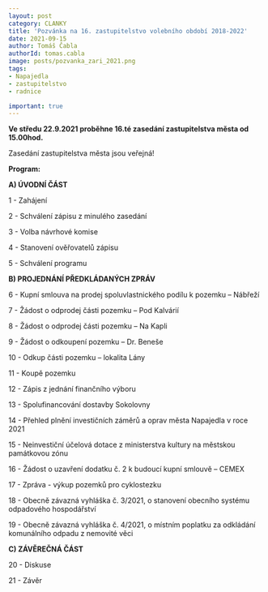 ```yaml
---
layout: post
category: CLANKY
title: 'Pozvánka na 16. zastupitelstvo volebního období 2018-2022'
date: 2021-09-15
author: Tomáš Čabla
authorId: tomas.cabla
image: posts/pozvanka_zari_2021.png
tags: 
- Napajedla 
- zastupitelstvo 
- radnice

important: true
---
```


**Ve středu 22.9.2021 proběhne 16.té zasedání zastupitelstva města od 15.00hod.** 

Zasedání zastupitelstva města jsou veřejná!

**Program:**

**A) ÚVODNÍ ČÁST**

 1 - Zahájení
 
 2 - Schválení zápisu z minulého zasedání
 
 3 - Volba návrhové komise
 
 4 - Stanovení ověřovatelů zápisu
 
 5 - Schválení programu
 
**B) PROJEDNÁNÍ PŘEDKLÁDANÝCH ZPRÁV**

 6 - Kupní smlouva na prodej spoluvlastnického podílu k pozemku – Nábřeží
 
 7 - Žádost o odprodej části pozemku – Pod Kalvárií
 
 8 - Žádost o odprodej části pozemku – Na Kapli
 
 9 - Žádost o odkoupení pozemku – Dr. Beneše
 
10 - Odkup části pozemku – lokalita Lány

11 - Koupě pozemku

12 - Zápis z jednání finančního výboru

13 - Spolufinancování dostavby Sokolovny

14 - Přehled plnění investičních záměrů a oprav města Napajedla v roce 2021

15 - Neinvestiční účelová dotace z ministerstva kultury na městskou památkovou zónu

16 - Žádost o uzavření dodatku č. 2 k budoucí kupní smlouvě – CEMEX

17 - Zpráva - výkup pozemků pro cyklostezku

18 - Obecně závazná vyhláška č. 3/2021, o stanovení obecního systému odpadového hospodářství

19 - Obecně závazná vyhláška č. 4/2021, o místním poplatku za odkládání komunálního odpadu z nemovité věci

**C) ZÁVĚREČNÁ ČÁST**

20 - Diskuse

21 - Závěr

